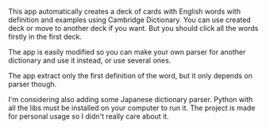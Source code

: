 This app automatically creates a deck of cards with English words with definition and examples using Cambridge Dictionary.
You can use created deck or move to another deck if you want. But you should click all the words firstly in the first deck.

The app is easily modified so you can make your own parser for another dictionary and use it instead, or use several ones.

The app extract only the first definition of the word, but it only depends on parser though.

I'm considering also adding some Japanese dictionary parser. 
Python with all the libs must be installed on your computer to run it.
The project is made for personal usage so I didn't really care about it.
